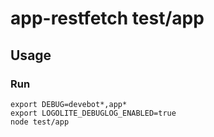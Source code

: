 # app-restfetch test/app

## Usage

### Run

```shell
export DEBUG=devebot*,app*
export LOGOLITE_DEBUGLOG_ENABLED=true
node test/app
```
